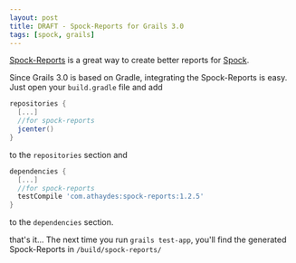 ```yaml
---
layout: post
title: DRAFT - Spock-Reports for Grails 3.0
tags: [spock, grails]
---
```


[Spock-Reports](https://github.com/renatoathaydes/spock-reports) is a great way to create better reports for [Spock](https://github.com/spockframework/spock).

Since Grails 3.0 is based on Gradle, integrating the Spock-Reports is easy. Just open your `build.gradle` file and add

```groovy
repositories {
  [...]
  //for spock-reports
  jcenter()
}
```

to the `repositories` section and

```groovy
dependencies {
  [...]
  //for spock-reports
  testCompile 'com.athaydes:spock-reports:1.2.5'  
}
```

to the `dependencies` section.

that's it... The next time you run `grails test-app`, you'll find the generated Spock-Reports in `/build/spock-reports/`
